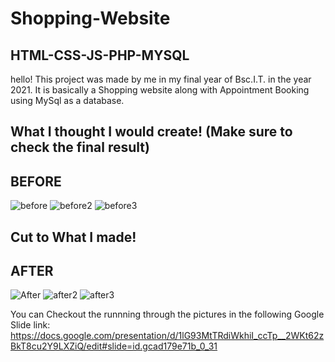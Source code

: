 # Shopping-Website
## HTML-CSS-JS-PHP-MYSQL

hello!
This project was made by me in my final year of Bsc.I.T. in the year 2021.
It is basically a Shopping website along with Appointment Booking using MySql as a database.

## What I thought I would create! (Make sure to check the final result)
## BEFORE
![before](https://user-images.githubusercontent.com/121155302/218396503-52057756-d9cd-4659-8795-f825c615ae42.PNG)
![before2](https://user-images.githubusercontent.com/121155302/218397117-63fd7b9b-5076-442d-bdf6-e0524d824c55.png)
![before3](https://user-images.githubusercontent.com/121155302/218397151-1aa9b91c-9c84-45f4-a9df-3e6fb7ef675a.PNG)

## Cut to What I made!
## AFTER
![After](https://user-images.githubusercontent.com/121155302/218396732-2225da46-2ad5-4d26-9e94-b8c1471ff4d0.JPG)
![after2](https://user-images.githubusercontent.com/121155302/218398842-a279c57e-dc1c-49f1-833d-e723ecbf7408.JPG)
![after3](https://user-images.githubusercontent.com/121155302/218398877-78a9d0d1-3a87-4b89-a23c-60f1d2947b5d.JPG)

You can Checkout the runnning through the pictures in the following Google Slide link:
https://docs.google.com/presentation/d/1lG93MtTRdiWkhiI_ccTp__2WKt62zBkT8cu2Y9LXZiQ/edit#slide=id.gcad179e71b_0_31
